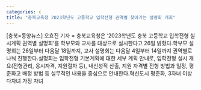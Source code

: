 ```yaml
---
categories: c
title: "충북교육청 2023학년도 고등학교 입학전형 권역별 찾아가는 설명회 개최"
---
```

[충북=동양뉴스] 오효진 기자 = 충북교육청은 ‘2023학년도 충북 고등학교 입학전형 실시계획 권역별 설명회’를 학부모와 교사를 대상으로 실시한다고 26일 밝혔다.학부모 설명회는 26일부터 다음달 18일까지, 교사 설명회는 다음달 4일부터 14일까지 권역별로 나눠 진행한다.설명회는 입학전형 기본계획에 대한 세부 계획 안내로, 입학전형 실시 개요(전형관리, 응시자격, 지원절차 등), 내신성적 산출, 지원 자격별 전형 방법과 일정, 평준화고 배정 방법 등 실무적인 내용을 중심으로 안내한다.혁신도시 평준화, 3자녀 이상 다자녀 가정 자녀